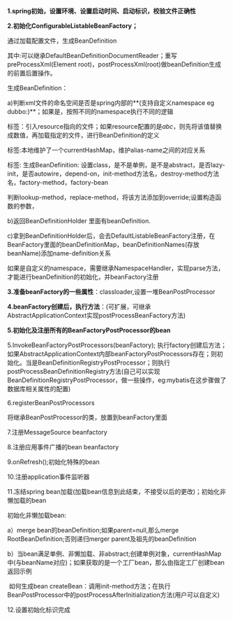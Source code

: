 **1.spring初始，设置环境、设置启动时间、启动标识，校验文件正确性**

**2.初始化ConfigurableListableBeanFactory；**

通过加载配置文件，生成BeanDefinition

其中:可以继承DefaultBeanDefinitionDocumentReader；重写preProcessXml(Element root)，postProcessXml(root)做beanDefinition生成的前置后置操作。

生成BeanDefinition：

a)判断xml文件的命名空间是否是spring内部的**(支持自定义namespace  eg dubbo:)**；如果是，按照不同的namespace执行不同的逻辑

<import>标签：引入resource指向的文件；如果resource配置的是${abc}$，则先将该值替换成数值，再加载指定的文件，进行BeanDefinition的定义

<alias>标签:本地维护了一个currentHashMap，维护alias-name之间的对应关系

<bean>标签:   生成BeanDefinition: 设置class，是不是单例，是不是abstract，是否lazy-init，是否autowire，depend-on，init-method方法名，destroy-method方法名，factory-method，factory-bean

​                        判断lookup-method，replace-method，将该方法添加到override;设置构造函数的参数，

b)返回BeanDefinitionHolder 里面有beanDefinition.

c)拿到BeanDefinitionHolder后，会去DefaultListableBeanFactory注册，在BeanFactory里面的beanDefinitionMap，beanDefinitionNames(存放beanName)添加name-definition关系



如果是自定义的namespace，需要继承NamespaceHandler，实现parse方法，才能进行beanDefinition的初始化，并beanFactory注册



**3.准备beanFactory的一些属性**：classloader,设置一堆BeanPostProcessor

**4.beanFactory创建后，执行方法**：(可扩展，可继承AbstractApplicationContext实现postProcessBeanFactory方法)

**5.初始化及注册所有的BeanFactoryPostProcessor的bean**









5.InvokeBeanFactoryPostProcessors(beanFactory);   执行factory创建后方法；如果AbstractApplicationContext内部beanFactoryPostProcessors存在；则初始化。当是BeanDefinitionRegistryPostProcessor；则执行postProcessBeanDefinitionRegistry方法(自己可以实现BeanDefinitionRegistryPostProcessor，做一些操作，eg:mybatis在这步骤做了数据库相关属性的配置)



6.registerBeanPostProcessors

将继承BeanPostProcessor的类，放置到beanFactory里面

7.注册MessageSource    beanfactory

8.注册应用事件广播的bean   beanfactory

9.onRefresh();初始化特殊的bean

10.注册application事件监听器

11.冻结spring bean加载(加载bean信息到此结束，不接受以后的更改)；初始化非懒加载的bean

初始化非懒加载bean:

a）merge bean的beanDefinition;如果parent=null,那么merge RootBeanDefinition;否则递归merger parent及祖先的beanDefinition

b）当bean满足单例、非懒加载、非abstract;创建单例对象，currentHashMap中(与beanName对应)；如果获取的是一个工厂bean，那么由指定工厂创建bean返回示例

​    如何生成bean  createBean：调用init-method方法；在执行BeanPostProcessor中的postProcessAfterInitialization方法(用户可以自定义)

12.设置初始化标识完成